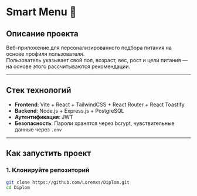 # Smart Menu 🍴

## Описание проекта

Веб-приложение для персонализированного подбора питания на основе профиля пользователя.  
Пользователь указывает свой пол, возраст, вес, рост и цели питания — на основе этого рассчитываются рекомендации.

---

## Стек технологий

- **Frontend**: Vite + React + TailwindCSS + React Router + React Toastify
- **Backend**: Node.js + Express.js + PostgreSQL
- **Аутентификация**: JWT
- **Безопасность**: Пароли хранятся через bcrypt, чувствительные данные через `.env`

---

## Как запустить проект

### 1. Клонируйте репозиторий

```bash
git clone https://github.com/Loremxs/Diplom.git
cd Diplom
```
